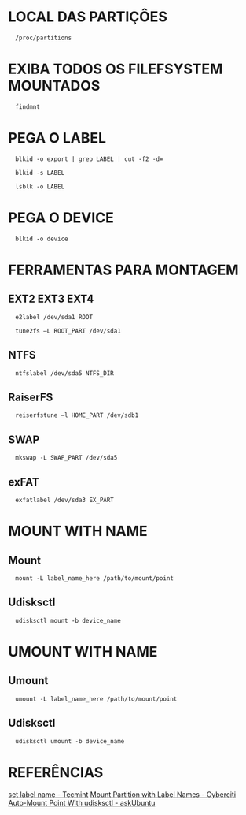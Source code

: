# LOCAL DAS PARTIÇÔES
```
  /proc/partitions
```

# EXIBA TODOS OS FILEFSYSTEM MOUNTADOS
```
  findmnt
```

# PEGA O LABEL
```
  blkid -o export | grep LABEL | cut -f2 -d=
```

```
  blkid -s LABEL
```

```
  lsblk -o LABEL
```

# PEGA O DEVICE
```
  blkid -o device
```

# FERRAMENTAS PARA MONTAGEM
## EXT2 EXT3 EXT4
```
  e2label /dev/sda1 ROOT
```

```
  tune2fs –L ROOT_PART /dev/sda1
```

## NTFS
```
  ntfslabel /dev/sda5 NTFS_DIR
```

## RaiserFS
```
  reiserfstune –l HOME_PART /dev/sdb1
```

## SWAP
```
  mkswap -L SWAP_PART /dev/sda5
```

## exFAT
```
  exfatlabel /dev/sda3 EX_PART
```

# MOUNT WITH NAME
## Mount
```
  mount -L label_name_here /path/to/mount/point
```
## Udisksctl
```
  udisksctl mount -b device_name
```

# UMOUNT WITH NAME
## Umount
```
  umount -L label_name_here /path/to/mount/point
```
## Udisksctl
```
  udisksctl umount -b device_name
```

# REFERÊNCIAS
[set label name - Tecmint](https://www.tecmint.com/change-modify-linux-disk-partition-label-names/)
[Mount Partition with Label Names - Cyberciti](https://www.cyberciti.biz/faq/rhel-centos-debian-fedora-mount-partition-label/)
[Auto-Mount Point With udisksctl - askUbuntu](https://askubuntu.com/questions/342188/how-to-auto-mount-from-command-line)
